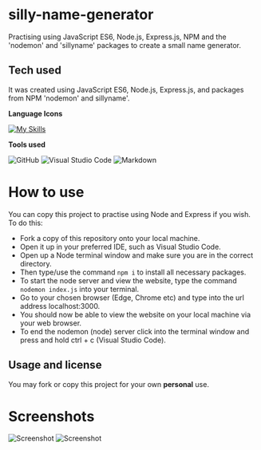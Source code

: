 # silly-name-generator
Practising using JavaScript ES6, Node.js, Express.js, NPM and the 'nodemon' and 'sillyname' packages to create a small name generator.

## Tech used

It was created using JavaScript ES6, Node.js, Express.js, and packages from NPM 'nodemon' and sillyname'.

**Language Icons**

[![My Skills](https://skillicons.dev/icons?i=js,nodejs,express,git&perline=9)](https://skillicons.dev)

**Tools used**

![GitHub](https://camo.githubusercontent.com/cca71357fe98ec5f8cd6ebab9044ad2901f4b64ebda379ac81608ed9f1caa1a0/68747470733a2f2f696d672e736869656c64732e696f2f7374617469632f76313f7374796c653d666f722d7468652d6261646765266d6573736167653d47697448756226636f6c6f723d313831373137266c6f676f3d476974487562266c6f676f436f6c6f723d464646464646266c6162656c3d) ![Visual Studio Code](https://img.shields.io/badge/Visual%20Studio%20Code-0078d7.svg?style=for-the-badge&logo=visual-studio-code&logoColor=white) ![Markdown](https://img.shields.io/badge/markdown-%23000000.svg?style=for-the-badge&logo=markdown&logoColor=white)

# How to use

You can copy this project to practise using Node and Express if you wish. To do this:
- Fork a copy of this repository onto your local machine.
- Open it up in your preferred IDE, such as Visual Studio Code.
- Open up a Node terminal window and make sure you are in the correct directory.
- Then type/use the command `npm i` to install all necessary packages.
- To start the node server and view the website, type the command `nodemon index.js` into your terminal.
- Go to your chosen browser (Edge, Chrome etc) and type into the url address localhost:3000.
- You should now be able to view the website on your local machine via your web browser.
- To end the nodemon (node) server click into the terminal window and press and hold ctrl + c (Visual Studio Code).


## Usage and license

You may fork or copy this project for your own **personal** use.

# Screenshots 
![Screenshot](https://github.com/Rclarkeweb/silly-name-generator/assets/108008511/b36aa3d7-fcd4-4adb-8839-5090967fcb1f)
![Screenshot](https://github.com/Rclarkeweb/silly-name-generator/assets/108008511/04add5fc-b845-4936-af7a-5623e1c66c6d)
